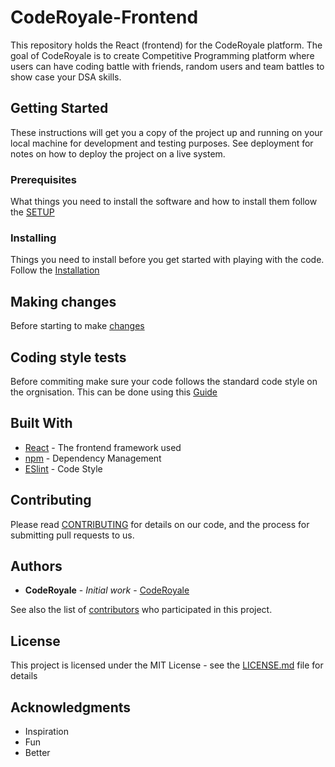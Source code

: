 # CodeRoyale-Frontend

This repository holds the React (frontend) for the CodeRoyale platform. The goal of CodeRoyale is to create Competitive Programming platform where users can have coding battle with friends, random users and team battles to show case your DSA skills.

## Getting Started

These instructions will get you a copy of the project up and running on your local machine for development and testing purposes. See deployment for notes on how to deploy the project on a live system.

### Prerequisites

What things you need to install the software and how to install them follow the [SETUP](https://github.com/CodeRoyale/codeRoyale-frontend/blob/master/SETUP.md#prerequisites)

### Installing

Things you need to install before you get started with playing with the code.
Follow the [Installation](https://github.com/CodeRoyale/codeRoyale-frontend/blob/master/SETUP.md#installation-and-usage)

## Making changes

Before starting to make [changes](https://github.com/CodeRoyale/codeRoyale-frontend/blob/master/SETUP.md#before-starting-to-make-changes)

## Coding style tests

Before commiting make sure your code follows the standard code style on the orgnisation. This can be done using this [Guide](https://github.com/CodeRoyale/codeRoyale-api/blob/master/SETUP.md#before-commiting--pushing-to-repo)

## Built With

- [React](https://reactjs.org/) - The frontend framework used
- [npm](https://www.npmjs.com/get-npm) - Dependency Management
- [ESlint](https://eslint.org/docs/user-guide/configuring) - Code Style

## Contributing

Please read [CONTRIBUTING](https://github.com/CodeRoyale/codeRoyale-frontend/blob/master/CONTRIBUTING.md) for details on our code, and the process for submitting pull requests to us.

## Authors

- **CodeRoyale** - _Initial work_ - [CodeRoyale](https://github.com/CodeRoyale)

See also the list of [contributors](https://github.com/orgs/CodeRoyale/people) who participated in this project.

## License

This project is licensed under the MIT License - see the [LICENSE.md](LICENSE.md) file for details

## Acknowledgments

- Inspiration
- Fun
- Better

